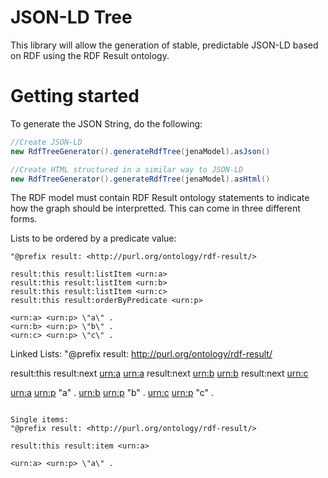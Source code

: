 # JSON-LD Tree

This library will allow the generation of stable, predictable JSON-LD based on RDF using the RDF Result ontology.

# Getting started

To generate the JSON String, do the following:

```java
//Create JSON-LD
new RdfTreeGenerator().generateRdfTree(jenaModel).asJson()

//Create HTML structured in a similar way to JSON-LD
new RdfTreeGenerator().generateRdfTree(jenaModel).asHtml()
```

The RDF model must contain RDF Result ontology statements to indicate how the graph should be interpretted. This can come in three different forms.

Lists to be ordered by a predicate value:

```text
"@prefix result: <http://purl.org/ontology/rdf-result/>

result:this result:listItem <urn:a> 
result:this result:listItem <urn:b>
result:this result:listItem <urn:c> 
result:this result:orderByPredicate <urn:p> 

<urn:a> <urn:p> \"a\" . 
<urn:b> <urn:p> \"b\" . 
<urn:c> <urn:p> \"c\" .
```

Linked Lists:
"@prefix result: <http://purl.org/ontology/rdf-result/>

result:this result:next <urn:a> 
<urn:a> result:next <urn:b>
<urn:b> result:next <urn:c> 

<urn:a> <urn:p> \"a\" . 
<urn:b> <urn:p> \"b\" . 
<urn:c> <urn:p> \"c\" .
```

Single items:
"@prefix result: <http://purl.org/ontology/rdf-result/>

result:this result:item <urn:a> 

<urn:a> <urn:p> \"a\" . 
```